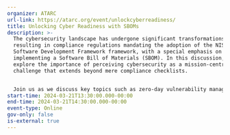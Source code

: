 ```yaml
---
organizer: ATARC
url-link: https://atarc.org/event/unlockcyberreadiness/
title: Unlocking Cyber Readiness with SBOMs
description: >-
  The cybersecurity landscape has undergone significant transformations
  resulting in compliance regulations mandating the adoption of the NIST Secure
  Software Development Framework framework, with a special emphasis on
  implementing a Software Bill of Materials (SBOM). In this discussion, we will
  explore the importance of perceiving cybersecurity as a mission-centric
  challenge that extends beyond mere compliance checklists.


  Join us as we discuss key topics such as zero-day vulnerability management policies and continuous monitoring for all deployed software.
start-time: 2024-03-21T13:30:00.000-00:00
end-time: 2024-03-21T14:30:00.000-00:00
event-type: Online
gov-only: false
is-external: true
---
```

